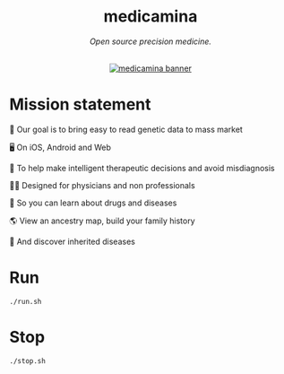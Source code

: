 <div align="center">
  <h1>medicamina</h1>
  <i>Open source precision medicine.</i>
</div>

<br />

<div align="center">

  [![medicamina banner](https://raw.githubusercontent.com/medicamina/medicamina/main/banner.png)](https://github.com/medicamina)

</div>

# Mission statement

🧬 Our goal is to bring easy to read genetic data to mass market

🖥 On iOS, Android and Web

💊 To help make intelligent therapeutic decisions and avoid misdiagnosis

👩‍⚕️ Designed for physicians and non professionals

📖 So you can learn about drugs and diseases

🌎 View an ancestry map, build your family history

🤧 And discover inherited diseases

# Run

`./run.sh`

# Stop

`./stop.sh`